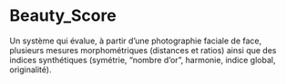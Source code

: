 # Beauty_Score
Un système qui évalue, à partir d’une photographie faciale de face, plusieurs mesures morphométriques (distances et ratios) ainsi que des indices synthétiques (symétrie, “nombre d’or”, harmonie, indice global, originalité).
